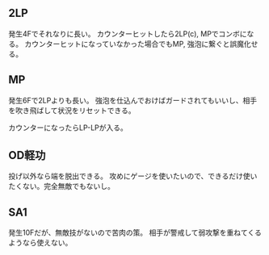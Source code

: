 ## 2LP

発生4Fでそれなりに長い。
カウンターヒットしたら2LP(c), MPでコンボになる。
カウンターヒットになっていなかった場合でもMP, 強泡に繋ぐと誤魔化せる。

## MP

発生6Fで2LPよりも長い。
強泡を仕込んでおけばガードされてもいいし、相手を吹き飛ばして状況をリセットできる。

カウンターになったらLP-LPが入る。

## OD軽功

投げ以外なら端を脱出できる。
攻めにゲージを使いたいので、できるだけ使いたくない。完全無敵でもないし。

## SA1

発生10Fだが、無敵技がないので苦肉の策。
相手が警戒して弱攻撃を重ねてくるようなら使えない。
